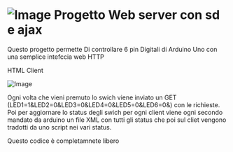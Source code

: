# ![Image](https://raw.githubusercontent.com/thomasz05/site/main/Arduino/arduino_22429.ico) Progetto Web server con sd e ajax
Questo progetto permette Di controllare 6 pin Digitali di Arduino Uno con una semplice intefccia web HTTP

HTML Client


![Image](https://raw.githubusercontent.com/thomasz05/site/main/Arduino/html.PNG)


Ogni volta che vieni premuto lo swich viene inviato un GET (LED1=1&LED2=0&LED3=0&LED4=0&LED5=0&LED6=0&) con le richieste.
Poi per aggiornare lo status degli swich per ogni client viene ogni secondo mandato da arduino un file XML con tutti gli status che poi sul cliet vengono tradotti da uno script nei vari status.


Questo codice è completamnete libero 

